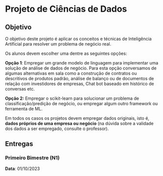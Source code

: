 # Projeto de Ciências de Dados

## Objetivo

O objetivo deste projeto é aplicar os conceitos e técnicas de Inteligência Artificial para resolver um problema de negócio real.

Os alunos devem escolher uma dentre as seguintes opções:

**Opção 1**: Empregar um grande modelo de linguagem para implementar uma solução de análise de dados de negócio. Para esta opção conversamos de algumas alternativas em sala como a construção de contratos ou descritivos de produtos padrão, análise de balanço ou de documentos de relação com investidores de empresas, Chat bot baseado em histórico de conversas etc.

**Opção 2:** Empregar o scikit-learn para solucionar um problema de classificação/predição de negócio, ou empregar algum outro framework ou ferramenta de ML.

Em todos os casos os projetos devem empregar dados originais, isto é, **dados próprios de uma empresa ou negócio** (na dúvida sobre a validade dos dados a ser empregado, consulte o professor).

## Entregas

### Primeiro Bimestre (N1)

**Data**: 01/10/2023
